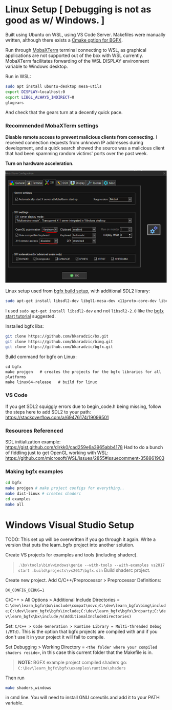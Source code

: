 # Linux Setup [ Debugging is not as good as w/ Windows. ]
Built using Ubuntu on WSL, using VS Code Server. Makefiles were manually written, although there exists a [Cmake option for BGFX](https://github.com/widberg/bgfx.cmake). 

Run through [MobaXTerm](https://mobaxterm.mobatek.net/demo.html) terminal connecting to WSL, as graphical applications are not supported out of the box with WSL currently. MobaXTerm facilitates forwarding of the WSL DISPLAY environment variable to Windows desktop. 

Run in WSL:
```bash
sudo apt install ubuntu-desktop mesa-utils
export DISPLAY=localhost:0
export LIBGL_ALWAYS_INDIRECT=0
glxgears
```
And check that the gears turn at a decently quick pace. 

### Recommended MobaXTerm settings
**Disable remote access to prevent malicious clients from connecting.** I received connection requests from unknown IP addresses during development, and a quick search showed the source was a malicious client that had been spamming random victims' ports over the past week.

**Turn on hardware acceleration.**

![](mobaxterm_recommended_settings.png)

Linux setup used from [bgfx build setup](https://bkaradzic.github.io/bgfx/build.html), with additional SDL2 library:

```bash
sudo apt-get install libsdl2-dev libgl1-mesa-dev x11proto-core-dev libx11-dev
```
I used `sudo apt-get install libsdl2-dev` and not `libsdl2-2.0` like the [bgfx start tutorial](https://www.sandeepnambiar.com/getting-started-with-bgfx/) suggested.

Installed bgfx libs:
```bash
git clone https://github.com/bkaradzic/bx.git
git clone https://github.com/bkaradzic/bimg.git
git clone https://github.com/bkaradzic/bgfx.git
```

Build command for bgfx on Linux:
```
cd bgfx
make projgen   # creates the projects for the bgfx libraries for all platforms
make linux64-release   # build for linux
```
### VS Code
If you get SDL2 squiggly errors due to begin_code.h being missing, follow the steps here to add SDL2 to your path:
https://stackoverflow.com/a/69476174/19099501

### Resources Referenced
SDL initialization example: https://gist.github.com/dirkk0/cad259e6a3965abb4178
Had to do a bunch of fiddling just to get OpenGL working with WSL: https://github.com/microsoft/WSL/issues/2855#issuecomment-358861903

### Making bgfx examples
```bash
cd bgfx
make projgen # make project configs for everything..
make dist-linux # creates shaderc
cd examples
make all
```

# Windows Visual Studio Setup
TODO: This set up will be overwritten if you go through it again. Write a version that puts the learn_bgfx project into another solution.

Create VS projects for examples and tools (including shaderc). 

> `.\bx\tools\bin\windows\genie --with-tools --with-examples vs2017`
> `start .build\projects\vs2017\bgfx.sln`
Build shaderc project.

Create new project. Add C/C++/Preprocessor > Preprocessor Definitions:
```
BX_CONFIG_DEBUG=1
```
C/C++ > All Options > Additional Include Directories = `C:\dev\learn_bgfx\bx\include\compat\msvc;C:\dev\learn_bgfx\bimg\include;C:\dev\learn_bgfx\bgfx\include;C:\dev\learn_bgfx\bgfx\3rdparty;C:\dev\learn_bgfx\bx\include;%(AdditionalIncludeDirectories)`

Set: `C/C++ > Code Generation > Runtime Library = Multi-threaded Debug (/MTd)`. This is the option that bgfx projects are compiled with and if you don't use it in your project it will fail to compile.

Set Debugging > Working Directory = `<the folder where your compiled shaders reside>`, in this case this current folder that the Makefile is in. 

> **NOTE:**
> BGFX example project compiled shaders go:
> `C:\Dev\learn_bgfx\bgfx\examples\runtime\shaders`

Then run 
```bash
make shaders_windows
```
in cmd line. You will need to install GNU coreutils and add it to your PATH variable.
